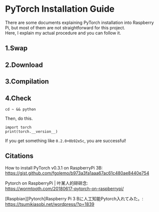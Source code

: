 # PyTorch Installation Guide  

There are some documents explaining PyTorch installation into Raspberry Pi, but most of them are not straightforward for this project.  
Here, I explain my actual procedure and you can follow it.  

## 1.Swap  

## 2.Download

## 3.Compilation

## 4.Check
```shell
cd ~ && python
```
Then, do this.
```shell
import torch
print(torch.__version__)
```
If you get something like ```0.2.0+0b92e5c```, you are successful!  

## Citations

How to install PyTorch v0.3.1 on RaspberryPi 3B:  
https://gist.github.com/fgolemo/b973a3fa1aaa67ac61c480ae8440e754

Pytorch on RaspberryPi | 叶某人的碎碎念:  
https://wormtooth.com/20180617-pytorch-on-raspberrypi/

[Raspbian][Pytorch]Raspberry Pi 3 Bに人工知能Pytorch入れてみた。:  
https://tsumikiasobi.net/wordpress/?p=1839
